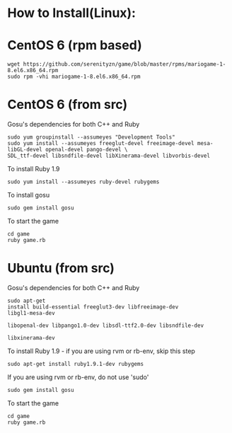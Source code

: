 
How to Install(Linux):
=

 CentOS 6 (rpm based)
=

<pre><code>wget https://github.com/serenityzn/game/blob/master/rpms/mariogame-1-8.el6.x86_64.rpm
sudo rpm -vhi mariogame-1-8.el6.x86_64.rpm
</code></pre>

 CentOS 6 (from src)
=

Gosu's dependencies for both C++ and Ruby
         
<pre><code>sudo yum groupinstall --assumeyes "Development Tools"
sudo yum install --assumeyes freeglut-devel freeimage-devel mesa-libGL-devel openal-devel pango-devel \ 
SDL_ttf-devel libsndfile-devel libXinerama-devel libvorbis-devel</code></pre>
        
To install Ruby 1.9

<pre><code>sudo yum install --assumeyes ruby-devel rubygems</code></pre>

To install gosu

<pre><code>sudo gem install gosu</code></pre>

To start the game

<pre><code>cd game
ruby game.rb</code></pre>

Ubuntu (from src)
=
 
 Gosu's dependencies for both C++ and Ruby
        <pre><code>sudo apt-get install build-essential freeglut3-dev libfreeimage-dev libgl1-mesa-dev \
                             libopenal-dev libpango1.0-dev libsdl-ttf2.0-dev libsndfile-dev \
                             libxinerama-dev</code></pre>

To install Ruby 1.9 - if you are using rvm or rb-env, skip this step
<pre><code>sudo apt-get install ruby1.9.1-dev rubygems</code></pre>

If you are using rvm or rb-env, do not use 'sudo'
<pre><code>sudo gem install gosu</code></pre>

To start the game
<pre><code>cd game
ruby game.rb</code></pre>
